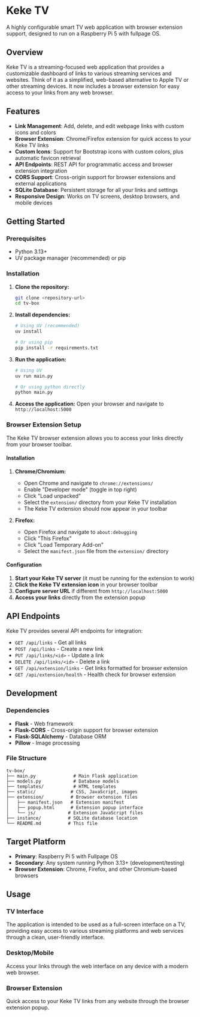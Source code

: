 # Keke TV

A highly configurable smart TV web application with browser extension support, designed to run on a Raspberry Pi 5 with fullpage OS.

## Overview

Keke TV is a streaming-focused web application that provides a customizable dashboard of links to various streaming services and websites. Think of it as a simplified, web-based alternative to Apple TV or other streaming devices. It now includes a browser extension for easy access to your links from any web browser.

## Features

- **Link Management**: Add, delete, and edit webpage links with custom icons and colors
- **Browser Extension**: Chrome/Firefox extension for quick access to your Keke TV links
- **Custom Icons**: Support for Bootstrap icons with custom colors, plus automatic favicon retrieval
- **API Endpoints**: REST API for programmatic access and browser extension integration
- **CORS Support**: Cross-origin support for browser extensions and external applications
- **SQLite Database**: Persistent storage for all your links and settings
- **Responsive Design**: Works on TV screens, desktop browsers, and mobile devices

## Getting Started

### Prerequisites

- Python 3.13+
- UV package manager (recommended) or pip

### Installation

1. **Clone the repository:**
   ```bash
   git clone <repository-url>
   cd tv-box
   ```

2. **Install dependencies:**
   ```bash
   # Using UV (recommended)
   uv install
   
   # Or using pip
   pip install -r requirements.txt
   ```

3. **Run the application:**
   ```bash
   # Using UV
   uv run main.py
   
   # Or using python directly
   python main.py
   ```

4. **Access the application:**
   Open your browser and navigate to `http://localhost:5000`

### Browser Extension Setup

The Keke TV browser extension allows you to access your links directly from your browser toolbar.

#### Installation

1. **Chrome/Chromium:**
   - Open Chrome and navigate to `chrome://extensions/`
   - Enable "Developer mode" (toggle in top right)
   - Click "Load unpacked"
   - Select the `extension/` directory from your Keke TV installation
   - The Keke TV extension should now appear in your toolbar

2. **Firefox:**
   - Open Firefox and navigate to `about:debugging`
   - Click "This Firefox"
   - Click "Load Temporary Add-on"
   - Select the `manifest.json` file from the `extension/` directory

#### Configuration

1. **Start your Keke TV server** (it must be running for the extension to work)
2. **Click the Keke TV extension icon** in your browser toolbar
3. **Configure server URL** if different from `http://localhost:5000`
4. **Access your links** directly from the extension popup

## API Endpoints

Keke TV provides several API endpoints for integration:

- `GET /api/links` - Get all links
- `POST /api/links` - Create a new link
- `PUT /api/links/<id>` - Update a link
- `DELETE /api/links/<id>` - Delete a link
- `GET /api/extension/links` - Get links formatted for browser extension
- `GET /api/extension/health` - Health check for browser extension

## Development

### Dependencies

- **Flask** - Web framework
- **Flask-CORS** - Cross-origin support for browser extension
- **Flask-SQLAlchemy** - Database ORM
- **Pillow** - Image processing

### File Structure

```
tv-box/
├── main.py              # Main Flask application
├── models.py            # Database models
├── templates/           # HTML templates
├── static/             # CSS, JavaScript, images
├── extension/          # Browser extension files
│   ├── manifest.json   # Extension manifest
│   ├── popup.html      # Extension popup interface
│   └── js/            # Extension JavaScript files
├── instance/          # SQLite database location
└── README.md          # This file
```

## Target Platform

- **Primary**: Raspberry Pi 5 with Fullpage OS
- **Secondary**: Any system running Python 3.13+ (development/testing)
- **Browser Extension**: Chrome, Firefox, and other Chromium-based browsers

## Usage

### TV Interface
The application is intended to be used as a full-screen interface on a TV, providing easy access to various streaming platforms and web services through a clean, user-friendly interface.

### Desktop/Mobile
Access your links through the web interface on any device with a modern web browser.

### Browser Extension
Quick access to your Keke TV links from any website through the browser extension popup.